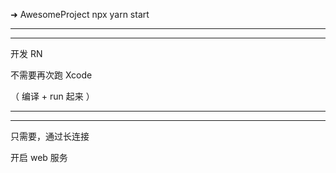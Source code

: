 ➜  AwesomeProject npx yarn start



<hr>


<hr>


开发 RN 



不需要再次跑 Xcode 

（ 编译 + run 起来 ）



<hr>


<hr>



只需要，通过长连接


开启 web 服务